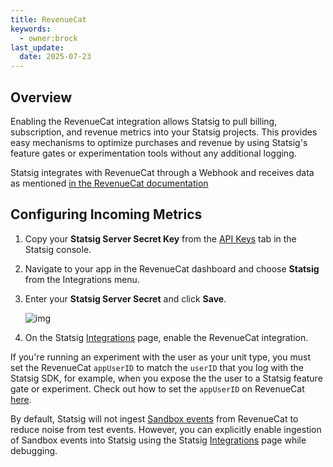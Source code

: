 ```yaml
---
title: RevenueCat
keywords:
  - owner:brock
last_update:
  date: 2025-07-23
---
```


## Overview

Enabling the RevenueCat integration allows Statsig to pull billing, subscription, and revenue metrics into your Statsig projects. This provides easy mechanisms to optimize purchases and revenue by using Statsig's feature gates or experimentation tools without any additional logging.

Statsig integrates with RevenueCat through a Webhook and receives data as mentioned [in the RevenueCat documentation](https://docs.revenuecat.com/docs/webhooks)

## Configuring Incoming Metrics

1. Copy your **Statsig Server Secret Key** from the [API Keys](https://console.statsig.com/api_keys) tab in the Statsig console. 
2. Navigate to your app in the RevenueCat dashboard and choose **Statsig** from the Integrations menu.
3. Enter your **Statsig Server Secret** and click **Save**.

   ![img](https://files.readme.io/f8b5f66-Screen_Shot_2021-11-05_at_9.20.40_AM.png)

4. On the Statsig [Integrations](https://console.statsig.com/integrations) page, enable the RevenueCat integration.


If you're running an experiment with the user as your unit type, you must set the RevenueCat `appUserID` to match the `userID` that you log with the Statsig SDK, for example, when you expose the the user to a Statsig feature gate or experiment. Check out how to set the `appUserID` on RevenueCat [here](https://docs.revenuecat.com/docs/user-ids#provided-app-user-id). 

By default, Statsig will not ingest [Sandbox events](https://docs.revenuecat.com/docs/webhooks#testing) from RevenueCat to reduce noise from test events. However, you can explicitly enable ingestion of Sandbox events into Statsig using the Statsig [Integrations](https://console.statsig.com/integrations) page while debugging. 
